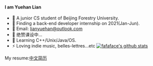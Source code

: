 #### I am Yuehan Lian
- 📕 A junior CS student of Beijing Forestry University.
- 👔 Finding a back-end developer internship on 2021(Jan-Jun).
- 📧 Email: lianyuehan@outlook.com
- 🔭 绝赞课设中...
- 🌱 Learning C++/Unix/Java/OS.
- ⚡ Loving indie music, belles-lettres...etc
[![fafaface's github stats](https://github-readme-stats.vercel.app/api?username=fafaface)](https://github.com/fafaface/github-readme-stats)


My resume:[中文简历](https://github.com/fafaface/Resume/blob/main/resume.pdf)
